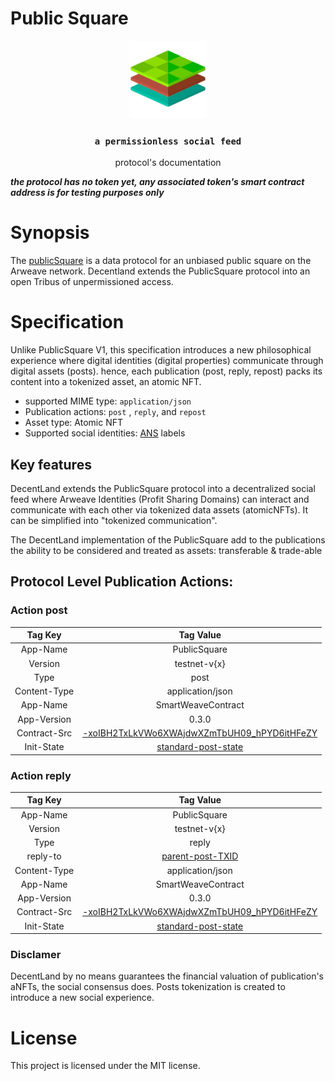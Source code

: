 # Public Square

<p align="center">
  <a href="https://decent.land">
    <img src="./img/logo25.png" height="124">
  </a>
  <h3 align="center"><code>a permissionless social feed</code></h3>
  <p align="center">protocol's documentation</p>
</p>

**_the protocol has no token yet, any associated token's smart contract address is for testing purposes only_**

# Synopsis
The [publicSquare](https://twitter.com/samecwilliams/status/1347741160165531655?lang=en) is a data protocol for an unbiased public square on the Arweave network. Decentland extends the PublicSquare protocol into an open Tribus of unpermissioned access.

# Specification
Unlike PublicSquare V1, this specification introduces a new philosophical experience where digital identities (digital properties) communicate through digital assets (posts). hence, each publication (post, reply, repost) packs its content into a tokenized asset, an atomic NFT.

- supported MIME type: `application/json`
- Publication actions: `post` , `reply`, and `repost`
- Asset type: Atomic NFT
- Supported social identities: [ANS](https://github.com/decentldotland/ANS/) labels

## Key features
DecentLand extends the PublicSquare protocol into a decentralized social feed where Arweave Identities (Profit Sharing Domains) can interact and communicate with each other via tokenized data assets (atomicNFTs). It can be simplified into "tokenized communication".

The DecentLand implementation of the PublicSquare add to the publications the ability to be considered and treated as assets: transferable & trade-able
## Protocol Level Publication Actions:

### Action post

|  Tag Key  |  Tag Value  | 
| :-----------: | :-----------: |
| App-Name      | PublicSquare | 
| Version       | testnet-v{x} |
| Type          | post          |
| Content-Type  | application/json |
| App-Name      | SmartWeaveContract |
| App-Version   | 0.3.0              |
| Contract-Src  | [-xoIBH2TxLkVWo6XWAjdwXZmTbUH09_hPYD6itHFeZY](https://viewblock.io/arweave/tx/-xoIBH2TxLkVWo6XWAjdwXZmTbUH09_hPYD6itHFeZY) |
| Init-State    | [standard-post-state](./postTypes/standard/post_nft.json) |

### Action reply

|  Tag Key  |  Tag Value  | 
| :-----------: | :-----------: |
| App-Name      | PublicSquare | 
| Version       | testnet-v{x} |
| Type          | reply          |
| reply-to      | [parent-post-TXID](#action-post) |
| Content-Type  | application/json |
| App-Name      | SmartWeaveContract |
| App-Version   | 0.3.0              |
| Contract-Src  | [-xoIBH2TxLkVWo6XWAjdwXZmTbUH09_hPYD6itHFeZY](https://viewblock.io/arweave/tx/-xoIBH2TxLkVWo6XWAjdwXZmTbUH09_hPYD6itHFeZY) |
| Init-State    | [standard-post-state](./postTypes/standard/post_nft.json) |

### Disclamer
DecentLand by no means guarantees the financial valuation of publication's aNFTs, the social consensus does. Posts tokenization is created to introduce a new social experience.

# License
This project is licensed under the MIT license.
